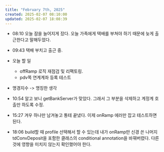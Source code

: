 ```yaml
---
title: "February 7th, 2025"
created: 2025-02-07 08:10:00
updated: 2025-02-07 18:08:39
---
```

  * 08:10 오늘 잠을 늘어지게 잤다. 오늘 가족에게 택배를 부쳐야 하기 때문에 늦게 출근한다고 말해두었다.
  * 09:43 택배 부치고 출근 중.
  * 오늘 할 일
    * offRamp 로직 재점검 및 리팩토링.
    * pdv쪽 연계계좌 등록 테스트

  * 명경지수 -> 명징한 생각
  * 10:54 알고 보니 getBankServer가 맞았다. 그래서 그 부분을 삭제하고 계정계 호출만 하도록 수정.
  * 15:27 겨우 하나만 남겨놓고 통테 끝냈다. 이제 onRamp 에러만 잡고 테스트하면 된다.
  * 18:06 build할 때 profile 선택해서 할 수 있는데 내가 onRamp만 신경 쓴 나머지 tdConvDeposit을 포함한 클래스의 conditional annotation을 바꿔버렸다. 다른 것에 영향을 미치지 않는지 확인했어야 한다.
